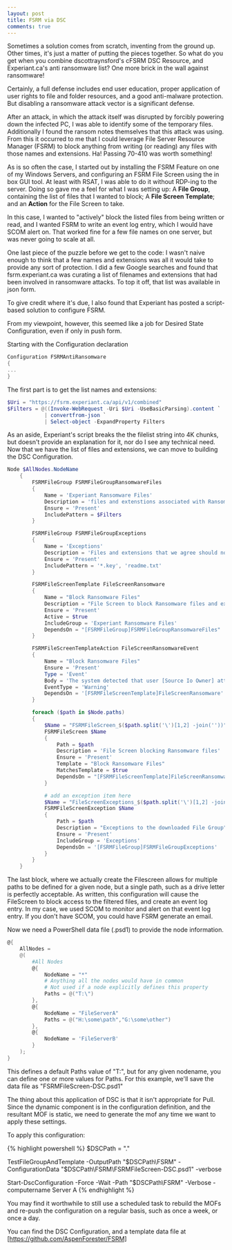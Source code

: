 ```yaml
---
layout: post
title: FSRM via DSC
comments: true
---
```


Sometimes a solution comes from scratch, inventing from the ground up.  Other times, it's just a matter of putting the pieces together.  So what do you get when you combine dscottraynsford's cFSRM DSC Resource, and Experiant.ca's anti ransomware list? One more brick in the wall against ransomware!

Certainly, a full defense includes end user education, proper application of user rights to file and folder resources, and a good anti-malware protection.  But disabling a ransomware attack vector is a significant defense.

 After an attack, in which the attack itself was disrupted by forcibly powering down the infected PC, I was able to identify some of the temporary files. Additionally I found the ransom notes themselves that this attack was using.  From this it occurred to me that I could leverage File Server Resource Manager (FSRM) to block anything from writing (or reading) any files with those names and extensions. Ha! Passing 70-410 was worth something!

As is so often the case, I started out by installing the FSRM Feature on one of my Windows Servers, and configuring an FSRM File Screen using the in box GUI tool. At least with RSAT, I was able to do it without RDP-ing to the server.  Doing so gave me a feel for what I was setting up: A **File Group**, containing the list of files that I wanted to block; A **File Screen Template**; and an **Action** for the File Screen to take.

In this case, I wanted to "actively" block the listed files from being written or read, and I wanted FSRM to write an event log entry, which I would have SCOM alert on.  That worked fine for a few file names on one server, but was never going to scale at all.

One last piece of the puzzle before we get to the code: I wasn't naive enough to think that a few names and extensions was all it would take to provide any sort of protection.  I did a few Google searches and found that fsrm.experiant.ca was curating a list of filenames and extensions that had been involved in ransomware attacks.  To top it off, that list was available in json form.

To give credit where it's due, I also found that Experiant has posted a script-based solution to configure FSRM.

From my viewpoint, however, this seemed like a job for Desired State Configuration, even if only in push form.

Starting with the Configuration declaration
```powershell
Configuration FSRMAntiRansomware
{
...
}
```

The first part is to get the list names and extensions:

```powershell
$Uri = "https://fsrm.experiant.ca/api/v1/combined"
$Filters = @((Invoke-WebRequest -Uri $Uri -UseBasicParsing).content `
            | convertfrom-json `
            | Select-object -ExpandProperty Filters
```

As an aside, Experiant's script breaks the the filelist string into 4K chunks, but doesn't provide an explanation for it, nor do I see any technical need.
Now that we have the list of files and extensions, we can move to building the DSC Configuration.

```powershell
Node $AllNodes.NodeName
    {
        FSRMFileGroup FSRMFileGroupRansomwareFiles
        {
            Name = 'Experiant Ransomware Files'
            Description = 'files and extenstions associated with Ransomware attacks'
            Ensure = 'Present'
            IncludePattern = $Filters
        }

        FSRMFileGroup FSRMFileGroupExceptions
        {
            Name = 'Exceptions'
            Description = 'Files and extensions that we agree should not trigger an alert'
            Ensure = 'Present'
            IncludePattern = '*.key', 'readme.txt'
        }

        FSRMFileScreenTemplate FileScreenRansomware
        {
            Name = "Block Ransomware Files"
            Description = "File Screen to block Ransomware files and extenstions"
            Ensure = 'Present'
            Active = $true
            IncludeGroup = 'Experiant Ransomware Files'
            DependsOn = "[FSRMFileGroup]FSRMFileGroupRansomwareFiles"
        }

        FSRMFileScreenTemplateAction FileScreenRansomwareEvent
        {
            Name = "Block Ransomware Files"
            Ensure = 'Present'
            Type = 'Event'
            Body = 'The system detected that user [Source Io Owner] attempted to save [Source File Path] on [File Screen Path] on server [Server]. This file matches the [Violated File Group] file group which is not permitted on the system.'
            EventType = 'Warning'
            DependsOn = '[FSRMFileScreenTemplate]FileScreenRansomware'
        }

        foreach ($path in $Node.paths)
        {
            $Name = "FSRMFileScreen_$($path.split('\')[1,2] -join(''))"
            FSRMFileScreen $Name
            {
                Path = $path
                Description = 'File Screen blocking Ransomware files'
                Ensure = 'Present'
                Template = "Block Ransomware Files"
                MatchesTemplate = $true
                DependsOn = "[FSRMFileScreenTemplate]FileScreenRansomware", "[FSRMFileScreenTemplateAction]FileScreenRansomwareEvent"
            }

            # add an exception item here
            $Name = "FileScreenExceptions_$($path.split('\')[1,2] -join(''))"
            FSRMFileScreenException $Name
            {
                Path = $path
                Description = "Exceptions to the downloaded File Group"
                Ensure = 'Present'
                IncludeGroup = 'Exceptions'
                DependsOn = '[FSRMFileGroup]FSRMFileGroupExceptions'
            }
        }
    }
```

The last block, where we actually create the Filescreen allows for multiple paths to be defined for a given node, but a single path, such as a drive letter is perfectly acceptable.  As written, this configuration will cause the FileScreen to block access to the filtered files, and create an event log entry.  In my case, we used SCOM to monitor and alert on that event log entry.  If you don't have SCOM, you could have FSRM generate an email.

Now we need a PowerShell data file (.psd1) to provide the node information.

```powershell
@{
    AllNodes =
    @(
        #All Nodes
        @{
            NodeName = "*"
            # Anything all the nodes would have in common
            # Not used if a node explicitly defines this property
            Paths = @("T:\")
        },
        @{
            NodeName = "FileServerA"
            Paths = @("H:\some\path","G:\some\other")
        },
        @{
            NodeName = 'FileServerB'
        }
    );
}
```

This defines a default Paths value of "T:\", but for any given nodename, you can define one or more values for Paths.  For this example, we'll save the data file as "FSRMFileScreen-DSC.psd1"

The thing about this application of DSC is that it isn't appropriate for Pull.  Since the dynamic component is in the configuration definition, and the resultant MOF is static, we need to generate the mof any time we want to apply these settings.

To apply this configuration:

{% highlight powershell %}
$DSCPath = "."

TestFileGroupAndTemplate -OutputPath "$DSCPath\FSRM" -ConfigurationData "$DSCPath\FSRM\FSRMFileScreen-DSC.psd1" -verbose

Start-DscConfiguration -Force -Wait -Path "$DSCPath\FSRM"  -Verbose -computername Server A
{% endhighlight %}

You may find it worthwhile to still use a scheduled task to rebuild the MOFs and re-push the configuration on a regular basis, such as once a week, or once a day.

You can find the DSC Configuration, and a template data file at [https://github.com/AspenForester/FSRM]